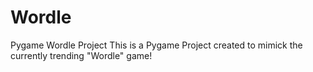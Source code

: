 # Wordle
Pygame Wordle Project
This is a Pygame Project created to mimick the currently trending "Wordle" game!
